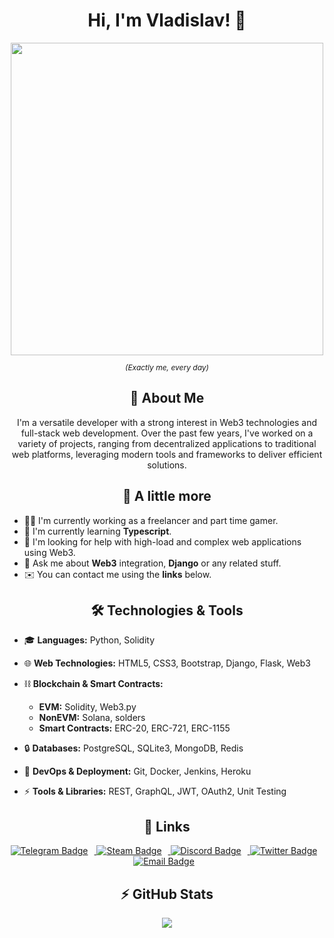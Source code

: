 <div id="header" align="center">
    <h1> Hi, I'm Vladislav! 👋 </h1>
    <img src="https://images.squarespace-cdn.com/content/v1/5b7bbb93b27e3939ab06ae13/1555789472875-5T2VWRPLAOWWADYLYR34/pem1.gif?format=2500w" width="500"/>
    <p style="font-size: 12px; font-style: italic;">(Exactly me, every day)</p>
</div>

<div id="aboutme" align="center" >
    <h2> 👀 About Me </h2>
    <p>I'm a versatile developer with a strong interest in Web3 technologies and full-stack web development. Over the past few years, I've worked on a variety of projects, ranging from decentralized applications to traditional web platforms, leveraging modern tools and frameworks to deliver efficient solutions.</p>
</div>

<div id="aboutme_more" align="center" >
    <h2> 👾 A little more </h2>
</div>

- 👨‍💻 I'm currently working as a freelancer and part time gamer.
- 🧠 I'm currently learning **Typescript**.
- 🤔 I'm looking for help with high-load and complex web applications using Web3.
- 💬 Ask me about **Web3** integration, **Django** or any related stuff.
- ✉️ You can contact me using the **links** below.

<div id="skills" align="center" >
    <h2> 🛠️ Technologies & Tools </h2>
</div>

- 🎓 **Languages:** Python, Solidity

- 🌐 **Web Technologies:** HTML5, CSS3, Bootstrap, Django, Flask, Web3

- ⛓️ **Blockchain & Smart Contracts:**

  - **EVM:** Solidity, Web3.py
  - **NonEVM:** Solana, solders
  - **Smart Contracts:** ERC-20, ERC-721, ERC-1155

- 🔒 **Databases:** PostgreSQL, SQLite3, MongoDB, Redis

- 🤖 **DevOps & Deployment:** Git, Docker, Jenkins, Heroku

- ⚡ **Tools & Libraries:** REST, GraphQL, JWT, OAuth2, Unit Testing

<div id="links" align="center" >
    <h2> 🔗 Links </h2>
    <div id="badges" >
    <a href="https://t.me/vladweat">
        <img src="https://img.shields.io/badge/Telegram-0088cc?logo=telegram&logoColor=white&style=for-the-badge" alt="Telegram Badge" style="margin-right: 10px;"/>
    </a>
    <a href="https://steamcommunity.com/id/vladweat1">
        <img src="https://img.shields.io/badge/Steam-00adee?logo=steam&logoColor=000000&style=for-the-badge" alt="Steam Badge" style="margin-right: 10px;"/>
    </a>
    <a href="https://discord.com/users/vladweat">
        <img src="https://img.shields.io/badge/Discord-7289da?logo=discord&logoColor=ffffff&style=for-the-badge" alt="Discord Badge" style="margin-right: 10px;"/>
    </a>
    <a href="https://x.com/justweat1">
        <img src="https://img.shields.io/badge/Twitter-55acee?logo=x&logoColor=ffffff&style=for-the-badge" alt="Twitter Badge" style="margin-right: 10px;"/>
    </a>
    <a href="mailto:kononov.vw@gmail.com">
        <img src="https://img.shields.io/badge/Email-b03c2c?logo=gmail&logoColor=ffffff&style=for-the-badge" alt="Email Badge" style="margin-right: 10px;"/>
    </a>
    </div>
</div>

<div id="stats" align="center">
    <h2> ⚡ GitHub Stats </h2>
    <a href="https://github.com/vladweat">
    <img align="center" src="https://github-readme-stats.vercel.app/api/top-langs/?username=vladweat&hide=java,html,tex&title_color=ffffff&text_color=c9cacc&icon_color=2bbc8a&bg_color=1d1f21&langs_count=3" />
    </a>
</div>

<div id="stats" align="center">
<img src="https://komarev.com/ghpvc/?username=vladweat&style=flat-square&color=blue" alt="" style="margin-top: 10px;"/>
</div>
